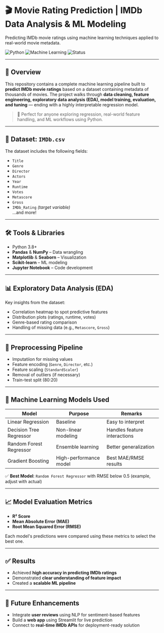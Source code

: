# 🎬 Movie Rating Prediction | IMDb Data Analysis & ML Modeling

Predicting IMDb movie ratings using machine learning techniques applied to real-world movie metadata.

![Python](https://img.shields.io/badge/Python-3.8-blue?style=for-the-badge&logo=python)
![Machine Learning](https://img.shields.io/badge/Machine%20Learning-Scikit--Learn-yellow?style=for-the-badge&logo=scikit-learn)
![Status](https://img.shields.io/badge/Project-Completed-brightgreen?style=for-the-badge&logo=github)

---

## 📌 Overview

This repository contains a complete machine learning pipeline built to **predict IMDb movie ratings** based on a dataset containing metadata of thousands of movies. The project walks through **data cleaning, feature engineering, exploratory data analysis (EDA), model training, evaluation, and tuning** — ending with a highly interpretable regression model.

> 🧠 Perfect for anyone exploring regression, real-world feature handling, and ML workflows using Python.

---

## 📁 Dataset: `IMDb.csv`

The dataset includes the following fields:
- `Title`
- `Genre`
- `Director`
- `Actors`
- `Year`
- `Runtime`
- `Votes`
- `Metascore`
- `Gross`
- `IMDb_Rating` *(target variable)*  
…and more!

---

## 🛠️ Tools & Libraries

- Python 3.8+
- **Pandas** & **NumPy** – Data wrangling
- **Matplotlib** & **Seaborn** – Visualization
- **Scikit-learn** – ML modeling
- **Jupyter Notebook** – Code development

---

## 📊 Exploratory Data Analysis (EDA)

Key insights from the dataset:
- Correlation heatmap to spot predictive features
- Distribution plots (ratings, runtime, votes)
- Genre-based rating comparison
- Handling of missing data (e.g., `Metascore`, `Gross`)

---

## 🔄 Preprocessing Pipeline

- Imputatiion for missing values
- Feature encoding (`Genre`, `Director`, etc.)
- Feature scaling (`StandardScaler`)
- Removal of outliers (if necessary)
- Train-test split (80:20)

---

## 🤖 Machine Learning Models Used

| Model                   | Purpose               | Remarks                      |
|------------------------|-----------------------|-------------------------------|
| Linear Regression       | Baseline              | Easy to interpret             |
| Decision Tree Regressor | Non-linear modeling   | Handles feature interactions  |
| Random Forest Regressor | Ensemble learning     | Better generalization         |
| Gradient Boosting       | High-performance model| Best MAE/RMSE results         |

✅ **Best Model**: `Random Forest Regressor` with RMSE below 0.5 (example, adjust with actual)

---

## 📈 Model Evaluation Metrics

- **R² Score**
- **Mean Absolute Error (MAE)**
- **Root Mean Squared Error (RMSE)**

Each model's predictions were compared using these metrics to select the best one.

---

## ✅ Results

- Achieved **high accuracy in predicting IMDb ratings**
- Demonstrated **clear understanding of feature impact**
- Created a **scalable ML pipeline**

---

## 🚀 Future Enhancements

- Integrate **user reviews** using NLP for sentiment-based features
- Build a **web app** using Streamlit for live prediction
- Connect to **real-time IMDb APIs** for deployment-ready solution
